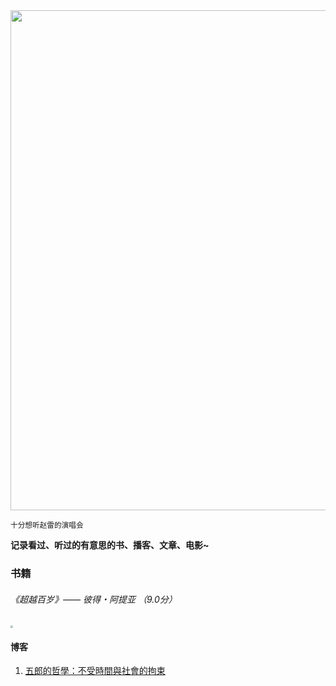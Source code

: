 <img src="https://blog-1258142182.cos.ap-chengdu.myqcloud.com/blog/001/blog_001_cover.jpeg" width="800" />  

<small>十分想听赵雷的演唱会</small>  

**记录看过、听过的有意思的书、播客、文章、电影~**  



### 书籍

###### 《超越百岁》—— 彼得・阿提亚 （9.0分）

<img src="https://blog-1258142182.cos.ap-chengdu.myqcloud.com/blog/001/beyond_100.jpeg" style="zoom:25%;" />





#### 博客

1. [五郎的哲學：不受時間與社會的拘束](https://www.hyafee.com/2023/06/no-limits.html)
